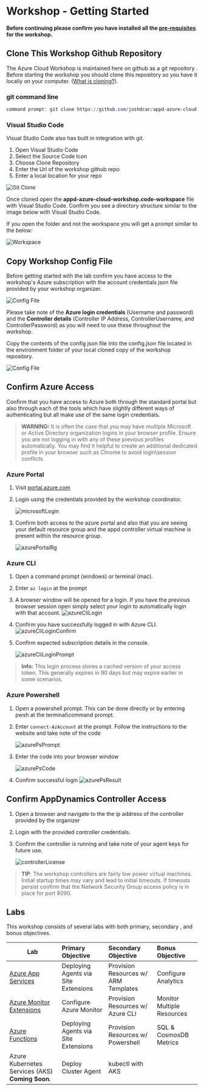 # Workshop - Getting Started

**Before continuing please confirm you have installed all the [pre-requisites](labs-prereqs.md) for the workshop.**

## Clone This Workshop Github Repository

The Azure Cloud Workshop is maintained here on github as a git repository . Before starting the workshop you should clone this repository so you have it locally on your computer. ([What is cloning?](https://help.github.com/en/github/creating-cloning-and-archiving-repositories/cloning-a-repository)).

### **git command line**

```Powershell
command prompt: git clone https://github.com/joshdcar/appd-azure-cloud-workshop
```

### **Visual Studio Code**

Visual Studio Code also has built in integration with git.

1. Open Visual Studio Code
2. Select the Source Code Icon
3. Choose Clone Repository
4. Enter the Url of the workshop github repo
5. Enter a local location for your repo

 ![Git Clone][gitClone]

Once cloned open the **appd-azure-cloud-workshop.code-workspace** file with Visual Studio Code. Confirm you see a directory structure similar to the image below with Visual Studio Code.

If you open the folder and not the workspace you will get a prompt similar to the below:

![Workspace][workspace]

## Copy Workshop Config File

Before getting started with the lab confirm you have access to the workshop's Azure subscription with the account credentials json file provided by your workshop organizer.

![Config File][configfile]

Please take note of the **Azure login credentials** (Username and password) and the **Controller details** (Controller IP Address, ControllerUsername, and ControllerPassword) as you will need to use these throughout the workshop.

Copy the contents of the config json file into the config.json file located in the environment folder of your local cloned copy of the workshop repository.

![Config File][configLocation]

## Confirm Azure Access

Confirm that you have access to Azure both through the standard portal but also through each of the tools which have slightly different ways of authenticating but all make use of the same login credentials.

> **WARNING:** It is often the case that you may have  multiple Microsoft or Active Directory organization logins in your browser profile. Ensure you are not logging in with any of these previous profiles automatically. You may find it helpful to create an additional dedicated profile in your browser such as Chrome to avoid login\session conflicts.

### **Azure Portal**

1. Visit [portal.azure.com](https://portal.azure.com)

2. Login using the credentials provided by the workshop coordinator.

    ![microsoftLogin][microsoftLogin]

3. Confirm both access to the azure portal and also that you are seeing your default resource group and the appd controller virtual machine is present within the resource group.

    ![azurePortalRg][azurePortalRg]

### **Azure CLI**

1. Open a command prompt (windows) or terminal (mac).
2. Enter ``` az login ``` at the prompt
3. A browser window will be opened for a login. If you have the previous browser session open simply select your login to automatically login with that account.
    ![azureCliLogin][azureCliLogin]
4. Confirm you have successfully logged in with Azure CLI.
    ![azureCliLoginConfirm][azureCliLoginConfirm]

5. Confirm expected subscription details in the console.

    ![azureCliLoginPrompt][azureCliLoginPrompt]

> **Info:** This login process stores a cached version of your access token. This generally expires in 90 days but may expire earlier in some scenarios.

### **Azure Powershell**

1. Open a powershell prompt. This can be done directly or by entering pwsh at the terminal\command prompt.
2. Enter ``` connect-AzAccount ``` at the prompt. Follow the instructions to the website and take note of the code

   ![azurePsPrompt][azurePsPrompt]
3. Enter the code into your browser window

   ![azurePsCode][azurePsCode]

4. Confirm successful login
   ![azurePsResult][azurePsResult]

## Confirm AppDynamics Controller Access

1. Open a browser and navigate to the the ip address of the controller provided by the organizer
2. Login with the provided controller credentials.
3. Confirm the controller is running and take note of your agent keys for future use.

   ![controllerLicense][controllerLicense]

> **TIP**: The workshop controllers are fairly low power virtual machines. Initial startup times may vary and lead to initial timeouts. If timeouts persist confirm that the Network Security Group access policy is in place for port 8090.

## Labs

This workshop consists of several labs with both primary, secondary , and bonus objectives.

| Lab   |      Primary Objective     |  Secondary Objective |  Bonus Objective |
|----------|:-------------|:------|:------|
| [Azure App Services](app-services/azure-app-service-monitoring.md) |  Deploying Agents via Site Extensions | Provision Resources w/ ARM Templates | Configure Analytics |
| [Azure Monitor Extensions](azure-extensions/azure-extensions.md) |    Configure Azure Monitor   | Provision Resources w/ Azure CLI | Monitor Multiple Resources |
| [Azure Functions](azure-functions/azure-functions.md) | Deploying Agents via Site Extensions | Provision Resources w/ Powershell | SQL & CosmosDB Metrics |
| Azure Kubernetes Services (AKS) **Coming Soon**. | Deploy Cluster Agent |    kubectl with AKS |  |

[configfile]: ../images/labs/Config_File_Sample.png "Config File"
[configLocation]: ../images/labs/Config_File_Location.png "Config File Location"
[gitClone]: ../images/labs/git_clone.png "Git Clone"
[workspace]:../images/labs/open_workspace.png "Open Workspace"
[microsoftLogin]:../images/labs/microsoft_login.png "Microsoft Login"
[azurePortalRg]:../images/labs/azure_portal_rg.png "Azure Portal Resource Group"
[azureCliLogin]:../images/labs/azure_cli_login.png "Azure CLI Login"
[azureCliLoginConfirm]:../images/labs/azure_cli_login_confirm.png "Azure CLI Login Confirm"
[azureCliLoginPrompt]:../images/labs/azure_cli_login_prompt.png "Azure CLI Login Confirm Prompt"
[azurePsPrompt]:../images/labs/azure_ps_prompt.png "Azure Powershell Prompt"
[azurePsCode]:../images/labs/azure_ps_code.png "Azure Powershell Code"
[azurePsResult]:../images/labs/azure_ps_result.png "Azure Powershell Result"
[controllerLicense]:../images/labs/controller_license.png "Controller License"
